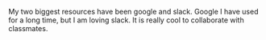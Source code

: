 My two biggest resources have been google and slack.  Google I have used for a long time, but I am loving slack.  It is really cool to collaborate with classmates.  
